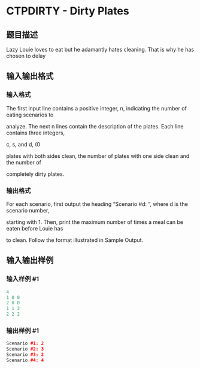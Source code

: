 # CTPDIRTY - Dirty Plates

## 题目描述

Lazy Louie loves to eat but he adamantly hates cleaning. That is why he has chosen to delay

## 输入输出格式

### 输入格式

The first input line contains a positive integer, n, indicating the number of eating scenarios to

analyze. The next n lines contain the description of the plates. Each line contains three integers,

c, s, and d, (0

plates with both sides clean, the number of plates with one side clean and the number of

completely dirty plates.

### 输出格式

For each scenario, first output the heading “Scenario #d: ”, where d is the scenario number,

starting with 1. Then, print the maximum number of times a meal can be eaten before Louie has

to clean. Follow the format illustrated in Sample Output.

## 输入输出样例

### 输入样例 #1

```cpp
4
1 0 0
2 0 0
1 1 3
2 2 2
```


### 输出样例 #1

```cpp
Scenario #1: 2
Scenario #2: 3
Scenario #3: 2
Scenario #4: 4
```


